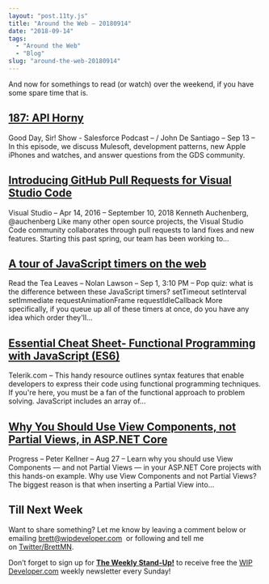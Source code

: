 ```yaml
---
layout: "post.11ty.js"
title: "Around the Web – 20180914"
date: "2018-09-14"
tags: 
  - "Around the Web"
  - "Blog"
slug: "around-the-web-20180914"
---
```


And now for somethings to read (or watch) over the weekend, if you have some spare time that is.

## [187: API Horny](https://www.gooddaysirpodcast.com/podcast/2018/9/13/187-api-horny)

Good Day, Sir! Show - Salesforce Podcast – / John De Santiago – Sep 13 – In this episode, we discuss Mulesoft, development patterns, new Apple iPhones and watches, and answer questions from the GDS community.

## [Introducing GitHub Pull Requests for Visual Studio Code](https://code.visualstudio.com/blogs/2018/09/10/introducing-github-pullrequests)

Visual Studio – Apr 14, 2016 – September 10, 2018 Kenneth Auchenberg, @auchenberg Like many other open source projects, the Visual Studio Code community collaborates through pull requests to land fixes and new features. Starting this past spring, our team has been working to…

## [A tour of JavaScript timers on the web](https://nolanlawson.com/2018/09/01/a-tour-of-javascript-timers-on-the-web/)

Read the Tea Leaves – Nolan Lawson – Sep 1, 3:10 PM – Pop quiz: what is the difference between these JavaScript timers? setTimeout setInterval setImmediate requestAnimationFrame requestIdleCallback More specifically, if you queue up all of these timers at once, do you have any idea which order they'll…

## [Essential Cheat Sheet- Functional Programming with JavaScript (ES6)](https://www.telerik.com/campaigns/kendo-ui/wp-functional-programming-with-js-cheat-sheet)

Telerik.com – This handy resource outlines syntax features that enable developers to express their code using functional programming techniques. If you're here, you must be a fan of the functional approach to problem solving. JavaScript includes an array of…

## [Why You Should Use View Components, not Partial Views, in ASP.NET Core](https://www.telerik.com/blogs/why-you-should-use-view-components-not-partial-views-aspnet-core)

Progress – Peter Kellner – Aug 27 – Learn why you should use View Components — and not Partial Views — in your ASP.NET Core projects with this hands-on example. Why use View Components and not Partial Views? The biggest reason is that when inserting a Partial View into…

## Till Next Week

Want to share something? Let me know by leaving a comment below or emailing [brett@wipdeveloper.com](mailto:brett@wipdeveloper.com)  or following and tell me on [Twitter/BrettMN](https://twitter.com/BrettMN).

Don’t forget to sign up for **[The Weekly Stand-Up!](https://wipdeveloper.wpcomstaging.com/newsletter/)** to receive free the [WIP Developer.com](https://wipdeveloper.wpcomstaging.com/) weekly newsletter every Sunday!

